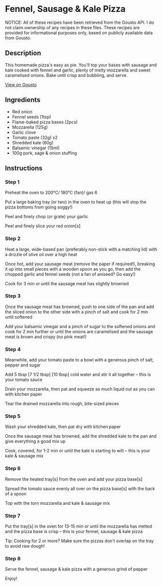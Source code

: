 # Fennel, Sausage & Kale Pizza

NOTICE: All of these recipes have been retrieved from the Gousto API. I do not claim ownership of any recipes in these files. These recipes are provided for informational purposes only, based on publicly available data from Gousto.

## Description

This homemade pizza's easy as pie. You'll top your bases with sausage and kale cooked with fennel and garlic, plenty of melty mozzarella and sweet caramelised onions. Bake until crisp and bubbling, and serve. 

[View on Gousto](https://www.gousto.co.uk/recipes/cookbook/fennel-sausage-kale-pizza)

## Ingredients

- Red onion
- Fennel seeds (1tsp)
- Flame-baked pizza bases (2pcs)
- Mozzarella (125g)
- Garlic clove
- Tomato paste (32g) x2
- Shredded kale (80g)
- Balsamic vinegar (15ml)
- 100g pork, sage & onion stuffing

## Instructions


### Step 1

Preheat the oven to 200°C/ 180°C (fan)/ gas 6

Put a large baking tray (or two) in the oven to heat up (this will stop the pizza bottoms from going soggy!)

Peel and finely chop (or grate) your garlic

Peel and finely slice your red onion[s]


### Step 2

Heat a large, wide-based pan (preferably non-stick with a matching lid) with a drizzle of olive oil over a high heat

Once hot, add your sausage meat (remove the paper if required!), breaking it up into small pieces with a wooden spoon as you go, then add the chopped garlic and fennel seeds (not a fan of aniseed? Go easy!)

Cook for 3 min or until the sausage meat has slightly browned


### Step 3

Once the sausage meat has browned, push to one side of the pan and add the sliced onion to the other side with a pinch of salt and cook for 2 min until softened

Add your balsamic vinegar and a pinch of sugar to the softened onions and cook for 2 min further or until the onions are caramelised and the sausage meat is brown and crispy (no pink meat!)


### Step 4

Meanwhile, add your tomato paste to a bowl with a generous pinch of salt, pepper and sugar

Add 5 tbsp <span class="text-purple">[7 1/2 tbsp] </span><span class="text-danger">[10 tbsp]</span> cold water and stir it all together – this is your tomato sauce

Drain your mozzarella, then pat and squeeze as much liquid out as you can with kitchen paper

Tear the drained mozzarella into rough, bite-sized pieces


### Step 5

Wash your shredded kale, then pat dry with kitchen paper

Once the sausage meat has browned, add the shredded kale to the pan and give everything a good mix up

Cook, covered, for 1-2 min or until the kale is starting to wilt – this is your kale & sausage mix


### Step 6

Remove the heated tray[s] from the oven and add your pizza base[s]

Spread the tomato sauce evenly all over on the pizza base[s] with the back of a spoon

Top with the torn mozzarella and kale & sausage mix


### Step 7

Put the tray[s] in the oven for 13-15 min or until the mozzarella has melted and the pizza base is crisp – this is your fennel, sausage & kale pizza

Tip: Cooking for 2 or more? Make sure the pizzas don't overlap on the tray to avoid raw dough!

### Step 8

Serve the fennel, sausage & kale pizza with a generous grind of pepper

Enjoy!

